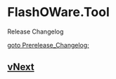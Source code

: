 # FlashOWare.Tool
Release Changelog

[goto Prerelease_Changelog;](./CHANGELOG-Prerelease.md)

## [vNext]

[vnext]: https://github.com/FlashOWare/FlashOWare.Tool
